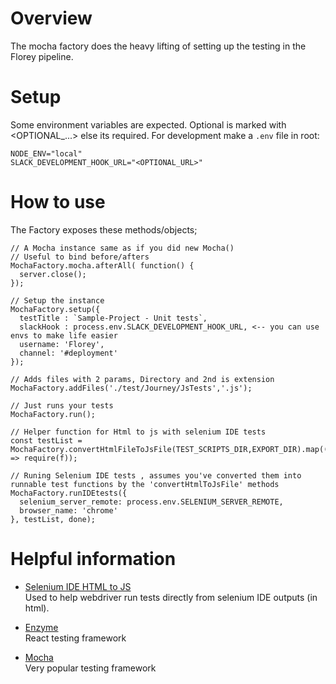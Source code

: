 # Overview

The mocha factory does the heavy lifting of setting up the testing in the Florey pipeline.


# Setup

Some environment variables are expected. Optional is marked with <OPTIONAL_...> else its required. For development make a `.env` file in root:

```
NODE_ENV="local"
SLACK_DEVELOPMENT_HOOK_URL="<OPTIONAL_URL>"
```


# How to use

The Factory exposes these methods/objects;

```
// A Mocha instance same as if you did new Mocha()
// Useful to bind before/afters
MochaFactory.mocha.afterAll( function() {
  server.close();
});

// Setup the instance
MochaFactory.setup({
  testTitle : `Sample-Project - Unit tests`,
  slackHook : process.env.SLACK_DEVELOPMENT_HOOK_URL, <-- you can use envs to make life easier
  username: 'Florey',
  channel: '#deployment'
});

// Adds files with 2 params, Directory and 2nd is extension
MochaFactory.addFiles('./test/Journey/JsTests','.js');

// Just runs your tests
MochaFactory.run();

// Helper function for Html to js with selenium IDE tests
const testList = MochaFactory.convertHtmlFileToJsFile(TEST_SCRIPTS_DIR,EXPORT_DIR).map((f) => require(f));

// Runing Selenium IDE tests , assumes you've converted them into runnable test functions by the 'convertHtmlToJsFile' methods
MochaFactory.runIDEtests({
  selenium_server_remote: process.env.SELENIUM_SERVER_REMOTE,
  browser_name: 'chrome'
}, testList, done);
```


# Helpful information

- [Selenium IDE HTML to JS](https://github.com/flyingfisher/selenium-html-js-converter)  
Used to help webdriver run tests directly from selenium IDE outputs (in html).

- [Enzyme](https://github.com/airbnb/enzyme)  
React testing framework

- [Mocha](https://www.npmjs.com/package/mocha)  
Very popular testing framework
